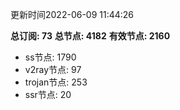 更新时间2022-06-09 11:44:26

**总订阅: 73**
**总节点: 4182**
**有效节点: 2160**
- ss节点: 1790
- v2ray节点: 97
- trojan节点: 253
- ssr节点: 20
